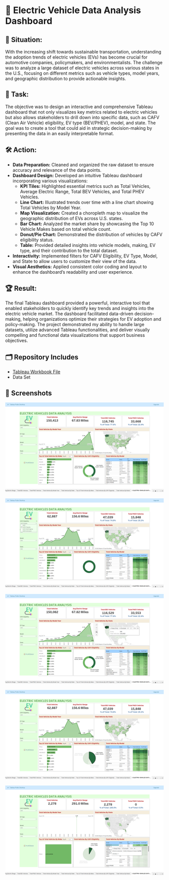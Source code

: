 # 🚗 Electric Vehicle Data Analysis Dashboard

## 📍 Situation:
With the increasing shift towards sustainable transportation, understanding the adoption trends of electric vehicles (EVs) has become crucial for automotive companies, policymakers, and environmentalists. The challenge was to analyze a large dataset of electric vehicles across various states in the U.S., focusing on different metrics such as vehicle types, model years, and geographic distribution to provide actionable insights.

## 🎯 Task:
The objective was to design an interactive and comprehensive Tableau dashboard that not only visualizes key metrics related to electric vehicles but also allows stakeholders to drill down into specific data, such as CAFV (Clean Air Vehicle) eligibility, EV type (BEV/PHEV), model, and state. The goal was to create a tool that could aid in strategic decision-making by presenting the data in an easily interpretable format.

## 🛠️ Action:
- **Data Preparation:** Cleaned and organized the raw dataset to ensure accuracy and relevance of the data points.
- **Dashboard Design:** Developed an intuitive Tableau dashboard incorporating various visualizations:
  - **KPI Tiles:** Highlighted essential metrics such as Total Vehicles, Average Electric Range, Total BEV Vehicles, and Total PHEV Vehicles.
  - **Line Chart:** Illustrated trends over time with a line chart showing Total Vehicles by Model Year.
  - **Map Visualization:** Created a choropleth map to visualize the geographic distribution of EVs across U.S. states.
  - **Bar Chart:** Analyzed the market share by showcasing the Top 10 Vehicle Makes based on total vehicle count.
  - **Donut/Pie Chart:** Demonstrated the distribution of vehicles by CAFV eligibility status.
  - **Table:** Provided detailed insights into vehicle models, making, EV type, and their contribution to the total dataset.
- **Interactivity:** Implemented filters for CAFV Eligibility, EV Type, Model, and State to allow users to customize their view of the data.
- **Visual Aesthetics:** Applied consistent color coding and layout to enhance the dashboard’s readability and user experience.

## 🏆 Result:
The final Tableau dashboard provided a powerful, interactive tool that enabled stakeholders to quickly identify key trends and insights into the electric vehicle market. The dashboard facilitated data-driven decision-making, helping organizations optimize their strategies for EV adoption and policy-making. The project demonstrated my ability to handle large datasets, utilize advanced Tableau functionalities, and deliver visually compelling and functional data visualizations that support business objectives.

## 🗂️ Repository Includes
- [Tableau Workbook File](https://public.tableau.com/app/profile/abijith.pandath/viz/EVAnalysis_17241933114680/ELECTRICVEHICLESDATAANALYSIS)
- Data Set

## 📸 Screenshots
![img](https://github.com/abijithpandath/Projects/blob/main/Tableau%20Dashboard%20For%20E%20V%20Analysis/Screenshots/SS1.png)<br><br>
![img](https://github.com/abijithpandath/Projects/blob/main/Tableau%20Dashboard%20For%20E%20V%20Analysis/Screenshots/SS2.png)<br><br>
![img](https://github.com/abijithpandath/Projects/blob/main/Tableau%20Dashboard%20For%20E%20V%20Analysis/Screenshots/SS3.png)<br><br>
![img](https://github.com/abijithpandath/Projects/blob/main/Tableau%20Dashboard%20For%20E%20V%20Analysis/Screenshots/SS4.png)<br><br>
![img](https://github.com/abijithpandath/Projects/blob/main/Tableau%20Dashboard%20For%20E%20V%20Analysis/Screenshots/SS5.png)<br><br>





